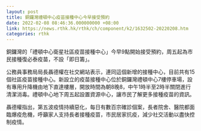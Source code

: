 ```yaml
---
layout: post
title: 銅鑼灣禮頓中心疫苗接種中心今早接受預約
date: 2022-02-08 08:46:36.000000000 +08:00
link: https://news.rthk.hk/rthk/ch/component/k2/1632502-20220208.htm
categories: rthk
---
```


銅鑼灣的「禮頓中心衛星社區疫苗接種中心」今早9點開始接受預約，周五起為市民接種復必泰疫苗，不設「即日籌」。

公務員事務局局長聶德權在社交網站表示，連同這個新增的接種中心，目前共有15個社區疫苗接種中心。新設立的疫苗接種中心位於銅鑼灣禮頓中心7樓停車場，設有專用升降機由地下直達樓層，開放時間為朝8晚8，中午1時半至2時半關閉進行清潔消毒。禮頓中心地下周五起設置資源中心，讓市民了解更多接種疫苗的資訊。

聶德權指出，第五波疫情持續惡化，每日有數百宗確診個案，長者院舍、醫院都面臨爆疫危機，呼籲家人支持長者接種疫苗，市民居家抗疫，減少社交活動以盡快控制疫情。
